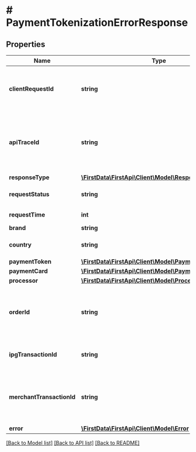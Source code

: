 # # PaymentTokenizationErrorResponse

## Properties

Name | Type | Description | Notes
------------ | ------------- | ------------- | -------------
**clientRequestId** | **string** | Echoes back the value in the request header for tracking. | [optional] 
**apiTraceId** | **string** | Request identifier in API, can be used to request logs from the support team. | [optional] 
**responseType** | [**\FirstData\FirstApi\Client\Model\ResponseType**](ResponseType.md) |  | [optional] 
**requestStatus** | **string** | The status of the request. | [optional] 
**requestTime** | **int** | Time of the request. | [optional] 
**brand** | **string** | Card brand. | [optional] 
**country** | **string** | Country of the card issued. | [optional] 
**paymentToken** | [**\FirstData\FirstApi\Client\Model\PaymentTokenDetails**](PaymentTokenDetails.md) |  | [optional] 
**paymentCard** | [**\FirstData\FirstApi\Client\Model\PaymentCard**](PaymentCard.md) |  | [optional] 
**processor** | [**\FirstData\FirstApi\Client\Model\ProcessorData**](ProcessorData.md) |  | [optional] 
**orderId** | **string** | Client order ID if supplied by client, otherwise the order ID. | [optional] 
**ipgTransactionId** | **string** | The response transaction ID. | [optional] 
**merchantTransactionId** | **string** | The unique merchant transaction ID from the request header, if supplied. | [optional] 
**error** | [**\FirstData\FirstApi\Client\Model\Error**](Error.md) |  | [optional] 

[[Back to Model list]](../../README.md#documentation-for-models) [[Back to API list]](../../README.md#documentation-for-api-endpoints) [[Back to README]](../../README.md)


